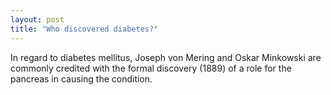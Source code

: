 ```yaml
---
layout: post
title: "Who discovered diabetes?"
---
```


In regard to diabetes mellitus, Joseph von Mering and Oskar Minkowski are commonly credited with the formal discovery (1889) of a role for the pancreas in causing the condition.
